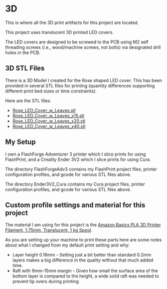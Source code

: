 # 3D

This is where all the 3D print artifacts for this project are located.

This project uses translucent 3D printed LED covers.

The LED covers are designed to be screwed to the PCB using M2 self threading screws (i.e.,  wood/machine screws, not bolts) via designated drill holes in the PCB.

## 3D STL Files

There is a 3D Model I created for the Rose shaped LED cover.
This has been provided in several STL files for printing (quantity differences supporting different print bed sizes or time constraints).

Here are the STL files:

*  [Rose_LED_Cover_w_Leaves.stl](Rose_LED_Cover_w_Leaves.stl)
*  [Rose_LED_Cover_w_Leaves_x15.stl](Rose_LED_Cover_w_Leaves_x15.stl)
*  [Rose_LED_Cover_w_Leaves_x20.stl](Rose_LED_Cover_w_Leaves_x20.stl)
*  [Rose_LED_Cover_w_Leaves_x40.stl](Rose_LED_Cover_w_Leaves_x40.stl)

## My Setup

I own a FlashForge Adventurer 3 printer which I slice prints for using FlashPrint, and a Creality Ender 3V2 which I slice prints for using Cura.

The directory FlashForgeAdv3 contains my FlashPrint project files, printer configuration profiles, and gcode for various STL files above.

The directory Ender3V2_Cura contains my Cura project files, printer configuration profiles, and gcode for various STL files above.

## Custom profile settings and material for this project

The material I am using for this project is the [Amazon Basics PLA 3D Printer Filament, 1.75mm, Translucent, 1 kg Spool](https://www.amazon.com/dp/B07SZLZG3L).

As you are setting up your machine to print these parts here are some notes about what I changed from my default print setting and why:

*  Layer height 0.16mm - Setting just a bit better than standard 0.2mm layers makes a big difference in the quality without that much added time.
*  Raft with 9mm-15mm margin - Given how small the surface area of the bottom layer is compared to the height, a wide solid raft was needed to prevent tip overs during printing
